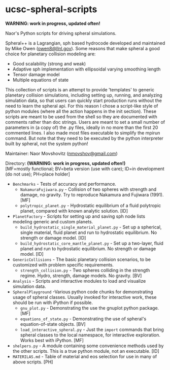 ucsc-spheral-scripts
======================
**WARNING: work in progress, updated often!**

Naor's Python scripts for driving spheral simulations.  

Spheral++ is a Lagrangian, sph based hydrocode developed and maintained by Mike Owen (owen8@llnl.gov). Some reasons that make spheral a good choice for planetary collision modeling are:  
  - Good scalability (strong and weak)  
  - Adaptive sph implementation with ellipsoidal varying smoothing length  
  - Tensor damage model  
  - Multiple equations of state  

This collection of scripts is an attempt to provide 'templates' to generic planetary collision simulations, including setting up, running, and analyzing simulation data, so that users can quickly start production runs without the need to learn the spheral api. For this reason I chose a script-like style of python modules (where all the action happens in the init section). These scripts are meant to be used from the shell so they are documented with comments rather than doc strings. Users are meant to set a small number of parameters in (a copy of) the .py files, ideally in no more than the first 20 commented lines. I also made most files executable to simplify the mpirun command. But note that they need to be executed by the python interpreter built by spheral, not the system python!

Maintainer: Naor Movshovitz (nmovshov@gmail.com)

Directory: **(WARNING: work in progress, updated often!)**  
  [MF=mostly functional; BV=beta version (use with care); ID=in development (do not use); PH=place holder]
  - `Benchmarks` - Tests of accuracy and performance.  
    + `NakamuraFujiwara.py` - Collision of two spheres with strength and damage, no gravity. Try to reproduce Nakamura and Fujiwara (1991). [MF] 
    + `polytropic_planet.py` - Hydrostatic equilibrium of a fluid polytropic planet, compared with known analytic solution. [ID]  
  - `PlanetFactory` - Scripts for setting up and saving sph node lists modeling generic and custom planets.
    + `build_hydrostatic_single_material_planet.py` - Set up a spherical, single material, fluid planet and run to hydrostatic equilibrium. No strength or damage model. [ID]
    + `build_hydrostatic_core_mantle_planet.py` - Set up a two-layer, fluid planet and run to hydrostatic equilibrium. No strength or damage model. [ID]
  - `GenericCollisions` - The basic planetary collision scenarios, to be customized with problem specific requirements.  
    + `strength_collision.py` - Two spheres colliding in the strength regime. Hydro, strength, damage models. No gravity. [BV] 
  - `Analysis` -  Scripts and interactive modules to load and visualize simulation data.  
  - `SpheralPlayground` -Various python code chunks for demonstrating usage of spheral classes. Usually invoked for interactive work, these should be run with iPython if possible.   
    + `gnu_plot.py` - Demonstrating the use the gnuplot python package. [MF]
    + `equations_of_state.py` - Demonstrating the use of spheral's equation-of-state objects. [BV]
    + `load_interactive_spheral.py` - Just the `import` commands that bring spheral classes to the local namespace, for interactive exploration. Works best with iPython. [MF]
  - `shelpers.py` - A module containing some convenience methods used by the other scripts. This is a true python module, not an executable. [ID]
  - `MATERILAS.md` - Table of material and eos selection for use in many of above scripts. [PH]
